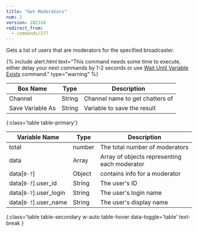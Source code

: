 ```yaml
---
title: "Get Moderators"
num: 2
version: 202310
redirect_from:
  - commands/277
---
```


Gets a list of users that are moderators for the specified broadcaster.

{% include alert.html text="This command needs some time to execute, either delay your next commands by 1-2 seconds or use <a href='/docs/commands/wait#waituntilvariableexists'>Wait Until Variable Exists</a> command." type="warning" %} 

| Box Name | Type | Description | 
|-------|--------|--------
Channel|String|Channel name to get chatters of
Save Variable As|String|Variable to save the result
{:class='table table-primary'}

| Variable Name | Type | Description |
|---------------|------|-------------|
total|number|The total number of moderators
data|Array|Array of objects representing each moderator
data[`0-?`]|Object|contains info for a moderator
data[`0-?`].user_id|String|The user's ID
data[`0-?`].user_login|String|The user's login name
data[`0-?`].user_name|String|The user's display name
{:class='table table-secondary w-auto table-hover data-toggle='table' text-break }